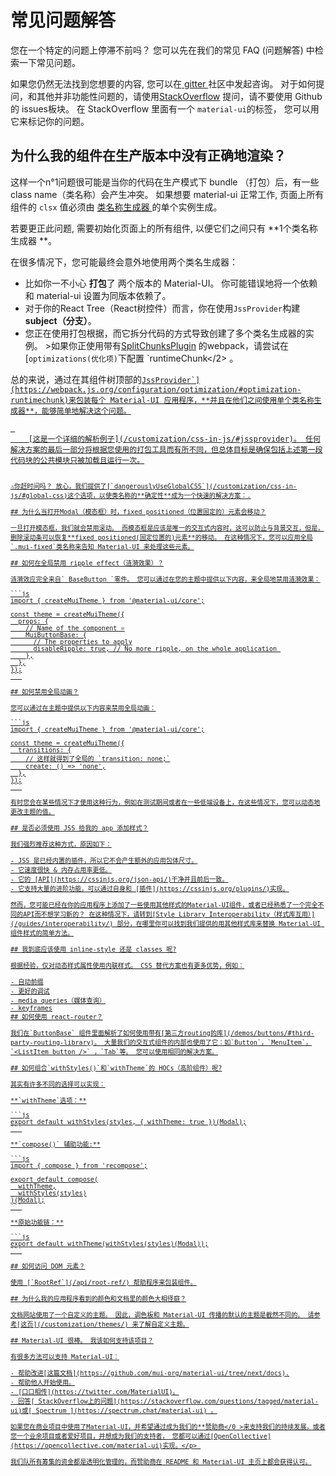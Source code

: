 # 常见问题解答

<p class="description">您在一个特定的问题上停滞不前吗？ 您可以先在我们的常见 FAQ (问题解答) 中检索一下常见问题。</p>

如果您仍然无法找到您想要的内容, 您可以在[ gitter ](https://gitter.im/mui-org/material-ui) 社区中发起咨询。 对于如何提问，和其他并非功能性问题的，请使用[StackOverflow](https://stackoverflow.com/questions/tagged/material-ui) 提问，请不要使用 Github 的 issues板块。 在 StackOverflow 里面有一个 ` material-ui `的标签， 您可以用它来标记你的问题。

## 为什么我的组件在生产版本中没有正确地渲染？

这样一个n°1问题很可能是当你的代码在生产模式下 bundle （打包）后，有一些class name（类名称）会产生冲突。 如果想要 material-ui 正常工作, 页面上所有组件的 `clsx` 值必须由 [类名称生成器 ](/customization/css-in-js/#creategenerateclassname-options-class-name-generator) 的单个实例生成。

若要更正此问题, 需要初始化页面上的所有组件, 以便它们之间只有 **1个类名称生成器 **。

在很多情况下，您可能最终会意外地使用两个类名生成器：

- 比如你一不小心 **打包**了 两个版本的 Material-UI。 你可能错误地将一个依赖和 material-ui 设置为同版本依赖了。
- 对于你的React Tree（React树控件）而言，你在使用`JssProvider`构建**subject（分支）**。
- 您正在使用打包根据，而它拆分代码的方式导致创建了多个类名生成器的实例。 >如果你正使用带有[SplitChunksPlugin](https://webpack.js.org/plugins/split-chunks-plugin/) 的webpack，请尝试在[`optimizations(优化项)`下</code>配置 `runtimeChunk</2></a> 。</li>
</ul>

<p>总的来说，通过在其组件树顶部的<a href="/customization/css-in-js/#jssprovider"><code>JssProvider`](https://webpack.js.org/configuration/optimization/#optimization-runtimechunk)来包装每个 Material-UI 应用程序，**并且在他们之间使用单个类名称生成器**，能够简单地解决这个问题。</p> 
    [这是一个详细的解析例子](/customization/css-in-js/#jssprovider)。 任何解决方案的最后一部分将根据您使用的打包工具而有所不同，但总体目标是确保包括上述第一段代码块的公共模块只被加载且运行一次。
    
    ⚠️你赶时间吗？ 放心，我们提供了[`dangerouslyUseGlobalCSS`](/customization/css-in-js/#global-css)这个选项，以使类名称的**确定性**成为一个快速的解决方案：.
    
    ## 为什么当打开Modal（模态框）时，fixed positioned（位置固定的）元素会移动？
    
    一旦打开模态框，我们就会禁用滚动。 而模态框是应该是唯一的交互式内容时，这可以防止与背景交互，但是，删除滚动条可以恢复**fixed positioned(固定位置的)元素**的移动。 在这种情况下，您可以应用全局`.mui-fixed`类名称来告知 Material-UI 来处理这些元素。
    
    ## 如何在全局禁用 ripple effect（涟漪效果）？
    
    涟漪效应完全来自` BaseButton `零件。 您可以通过在您的主题中提供以下内容，来全局地禁用涟漪效果：
    
    ```js
    import { createMuiTheme } from '@material-ui/core';
    
    const theme = createMuiTheme({
      props: {
        // Name of the component ⚛️
        MuiButtonBase: {
          // The properties to apply
          disableRipple: true, // No more ripple, on the whole application 
        },
      },
    });
    ```
    
    ## 如何禁用全局动画？
    
    您可以通过在主题中提供以下内容来禁用全局动画：
    
    ```js
    import { createMuiTheme } from '@material-ui/core';
    
    const theme = createMuiTheme({
      transitions: {
        // 这样就得到了全局的 `transition: none;`
        create: () => 'none',
      },
    });
    ```
    
    有时您会在某些情况下才使用这种行为，例如在测试期间或者在一些低端设备上，在这些情况下，您可以动态地更改主题的值。
    
    ## 是否必须使用 JSS 给我的 app 添加样式？
    
    我们强烈推荐这种方式，原因如下：
    
    - JSS 是已经内置的插件，所以它不会产生额外的应用包体尺寸。
    - 它速度很快 & 内存占用率更低。
    - 它的 [API](https://cssinjs.org/json-api/)干净并且前后一致。
    - 它支持大量的进阶功能，可以通过自身和 [插件](https://cssinjs.org/plugins/)实现。
    
    然而，您可能已经在你的应用程序上添加了一些使用其他样式的Material-UI组件，或者已经熟悉了一个完全不同的API而不想学习新的？ 在这种情况下，请转到[Style Library Interoperability（样式库互用）](/guides/interoperability/) 部分，在哪里你可以找到我们提供的用其他样式库来替换 Material-UI 组件样式的简单方法。
    
    ## 我到底应该使用 inline-style 还是 classes 呢?
    
    根据经验，仅对动态样式属性使用内联样式。 CSS 替代方案也有更多优势，例如：
    
    - 自动前缀
    - 更好的调试
    - media queries（媒体查询）
    - keyframes
    ## 如何使用 react-router？
    
    我们在`ButtonBase` 组件里面解析了如何使用带有[第三方routing的库](/demos/buttons/#third-party-routing-library)。 大量我们的交互式组件的内部也使用了它：如`Button`，`MenuItem`，`<ListItem button />` ，`Tab`等。 您可以使用相同的解决方案。
    
    ## 如何组合`withStyles()`和`withTheme`的 HOCs（高阶组件）呢?
    
    其实有许多不同的选择可以实现：
    
    **`withTheme`选项：**
    
    ```js
    export default withStyles(styles, { withTheme: true })(Modal);
    ```
    
    **`compose()` 辅助功能:**
    
    ```js
    import { compose } from 'recompose';
    
    export default compose(
      withTheme,
      withStyles(styles)
    )(Modal);
    ```
    
    **原始功能链：**
    
    ```js
    export default withTheme(withStyles(styles)(Modal));
    ```
    
    ## 如何访问 DOM 元素？
    
    使用 [`RootRef`](/api/root-ref/) 帮助程序来包装组件。
    
    ## 为什么我的应用程序看到的颜色和文档里的颜色大相径庭？
    
    文档网站使用了一个自定义的主题。 因此，调色板和 Material-UI 传播的默认的主题是截然不同的。 请参考[这页](/customization/themes/) 来了解自定义主题。
    
    ## Material-UI 很棒。 我该如何支持该项目？
    
    有很多方法可以支持 Material-UI：
    
    - 帮助改进[这篇文档](https://github.com/mui-org/material-ui/tree/next/docs).
    - 帮助他人开始使用。
    - [口口相传](https://twitter.com/MaterialUI)。
    - 回答[ StackOverflow上的问题](https://stackoverflow.com/questions/tagged/material-ui)或[ Spectrum ](https://spectrum.chat/material-ui) 。
    
    如果您在商业项目中使用了Material-UI，并希望通过成为我们的**赞助商</0 >来支持我们的持续发展，或者您一个业余项目或者爱好项目，并想成为我们的支持者， 您都可以通过[OpenCollective](https://opencollective.com/material-ui)实现。</p> 
    
    我们队所有筹集的资金都是透明化管理的，而赞助商在 README 和 Material-UI 主页上都会获得认可。